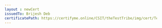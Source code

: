 ```yaml
--- 
layout : newCert 
issuedTo: Brijesh Deb
certificatePath: https://certifyme.online/CSIT/theTestTribe/img/cert/TestFlix/BrijeshDeb_74ec3.png
--- 
```

